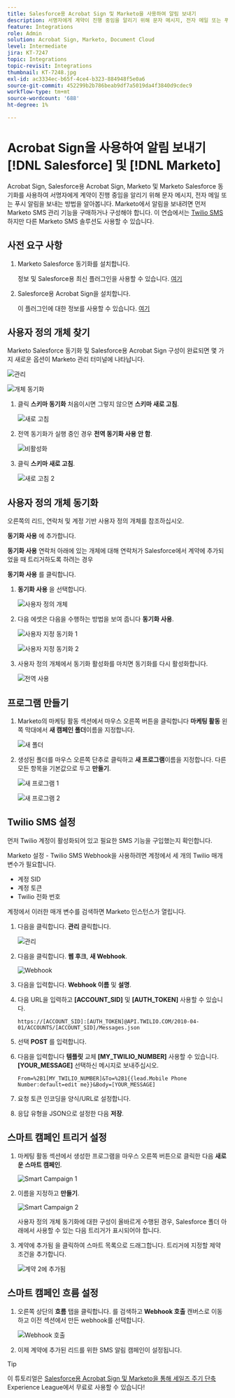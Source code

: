 ```yaml
---
title: Salesforce용 Acrobat Sign 및 Marketo을 사용하여 알림 보내기
description: 서명자에게 계약이 진행 중임을 알리기 위해 문자 메시지, 전자 메일 또는 푸시 알림을 보내는 방법을 알아봅니다.
feature: Integrations
role: Admin
solution: Acrobat Sign, Marketo, Document Cloud
level: Intermediate
jira: KT-7247
topic: Integrations
topic-revisit: Integrations
thumbnail: KT-7248.jpg
exl-id: ac3334ec-b65f-4ce4-b323-884948f5e0a6
source-git-commit: 452299b2b786beab9df7a5019da4f3840d9cdec9
workflow-type: tm+mt
source-wordcount: '688'
ht-degree: 1%

---
```


# Acrobat Sign을 사용하여 알림 보내기 [!DNL Salesforce] 및 [!DNL Marketo]

Acrobat Sign, Salesforce용 Acrobat Sign, Marketo 및 Marketo Salesforce 동기화를 사용하여 서명자에게 계약이 진행 중임을 알리기 위해 문자 메시지, 전자 메일 또는 푸시 알림을 보내는 방법을 알아봅니다. Marketo에서 알림을 보내려면 먼저 Marketo SMS 관리 기능을 구매하거나 구성해야 합니다. 이 연습에서는 [Twilio SMS](https://launchpoint.marketo.com/twilio/twilio-sms-for-marketo/)하지만 다른 Marketo SMS 솔루션도 사용할 수 있습니다.

## 사전 요구 사항

1. Marketo Salesforce 동기화를 설치합니다.

   정보 및 Salesforce용 최신 플러그인을 사용할 수 있습니다. [여기](https://experienceleague.adobe.com/docs/marketo/using/product-docs/crm-sync/salesforce-sync/understanding-the-salesforce-sync.html)

1. Salesforce용 Acrobat Sign을 설치합니다.

   이 플러그인에 대한 정보를 사용할 수 있습니다. [여기](https://helpx.adobe.com/ca/sign/using/salesforce-integration-installation-guide.html)

## 사용자 정의 개체 찾기

Marketo Salesforce 동기화 및 Salesforce용 Acrobat Sign 구성이 완료되면 몇 가지 새로운 옵션이 Marketo 관리 터미널에 나타납니다.

![관리](assets/adminTab.png)

![개체 동기화](assets/salesforceAdmin.png)

1. 클릭 **스키마 동기화** 처음이시면 그렇지 않으면 **스키마 새로 고침**.

   ![새로 고침](assets/refreshSchema1.png)

1. 전역 동기화가 실행 중인 경우 **전역 동기화 사용 안 함**.

   ![비활성화](assets/disableGlobal.png)

1. 클릭 **스키마 새로 고침**.

   ![새로 고침 2](assets/refreshSchema2.png)

## 사용자 정의 개체 동기화

오른쪽의 리드, 연락처 및 계정 기반 사용자 정의 개체를 참조하십시오.

**동기화 사용** 에 추가합니다.

**동기화 사용** 연락처 아래에 있는 개체에 대해 연락처가 Salesforce에서 계약에 추가되었을 때 트리거하도록 하려는 경우

**동기화 사용** 를 클릭합니다.

1. **동기화 사용** 을 선택합니다.

   ![사용자 정의 개체](assets/customObjects.png)

1. 다음 에셋은 다음을 수행하는 방법을 보여 줍니다 **동기화 사용**.

   ![사용자 지정 동기화 1](assets/customObjectSync1.png)

   ![사용자 지정 동기화 2](assets/customObjectSync2.png)

1. 사용자 정의 개체에서 동기화 활성화를 마치면 동기화를 다시 활성화합니다.

   ![전역 사용](assets/enableGlobal.png)

## 프로그램 만들기

1. Marketo의 마케팅 활동 섹션에서 마우스 오른쪽 버튼을 클릭합니다 **마케팅 활동** 왼쪽 막대에서 **새 캠페인 폴더**&#x200B;이름을 지정합니다.

   ![새 폴더](assets/newFolder.png)

1. 생성된 폴더를 마우스 오른쪽 단추로 클릭하고 **새 프로그램**&#x200B;이름을 지정합니다. 다른 모든 항목을 기본값으로 두고 **만들기**.

   ![새 프로그램 1](assets/newProgram1.png)

   ![새 프로그램 2](assets/newProgram2.png)

## Twilio SMS 설정

먼저 Twilio 계정이 활성화되어 있고 필요한 SMS 기능을 구입했는지 확인합니다.

Marketo 설정 - Twilio SMS Webhook을 사용하려면 계정에서 세 개의 Twilio 매개 변수가 필요합니다.

- 계정 SID
- 계정 토큰
- Twilio 전화 번호

계정에서 이러한 매개 변수를 검색하면 Marketo 인스턴스가 열립니다.

1. 다음을 클릭합니다. **관리** 클릭합니다.

   ![관리](assets/adminTab.png)

1. 다음을 클릭합니다. **웹 후크**, **새 Webhook**.

   ![Webhook](assets/webhooks.png)

1. 다음을 입력합니다. **Webhook 이름** 및 **설명**.

1. 다음 URL을 입력하고 **[ACCOUNT_SID]** 및 **[AUTH_TOKEN]** 사용할 수 있습니다.

   ```
   https://[ACCOUNT_SID]:[AUTH_TOKEN]@API.TWILIO.COM/2010-04-01/ACCOUNTS/[ACCOUNT_SID]/Messages.json
   ```

1. 선택 **POST** 를 입력합니다.

1. 다음을 입력합니다 **템플릿** 교체 **[MY_TWILIO_NUMBER]** 사용할 수 있습니다. **[YOUR_MESSAGE]** 선택하신 메시지로 보내주십시오.

   ```
   From=%2B1[MY_TWILIO_NUMBER]&To=%2B1{{lead.Mobile Phone Number:default=edit me}}&Body=[YOUR_MESSAGE]
   ```

1. 요청 토큰 인코딩을 양식/URL로 설정합니다.

1. 응답 유형을 JSON으로 설정한 다음 **저장**.

## 스마트 캠페인 트리거 설정

1. 마케팅 활동 섹션에서 생성한 프로그램을 마우스 오른쪽 버튼으로 클릭한 다음 **새로운 스마트 캠페인**.

   ![Smart Campaign 1](assets/smartCampaign1.png)

1. 이름을 지정하고 **만들기**.

   ![Smart Campaign 2](assets/smartCampaign3.png)

   사용자 정의 개체 동기화에 대한 구성이 올바르게 수행된 경우, Salesforce 폴더 아래에서 사용할 수 있는 다음 트리거가 표시되어야 합니다.

1. 계약에 추가됨 을 클릭하여 스마트 목록으로 드래그합니다. 트리거에 지정할 제약 조건을 추가합니다.

   ![계약 2에 추가됨](assets/addedToAgreement2.png)

## 스마트 캠페인 흐름 설정

1. 오른쪽 상단의 **흐름** 탭을 클릭합니다. 를 검색하고 **Webhook 호출** 캔버스로 이동하고 이전 섹션에서 만든 webhook를 선택합니다.

   ![Webhook 호출](assets/callWebhook.png)

1. 이제 계약에 추가된 리드를 위한 SMS 알림 캠페인이 설정됩니다.

>[!TIP]
>
>이 튜토리얼은 [Salesforce용 Acrobat Sign 및 Marketo을 통해 세일즈 주기 단축](https://experienceleague.adobe.com/?recommended=Sign-U-1-2021.1) Experience League에서 무료로 사용할 수 있습니다!